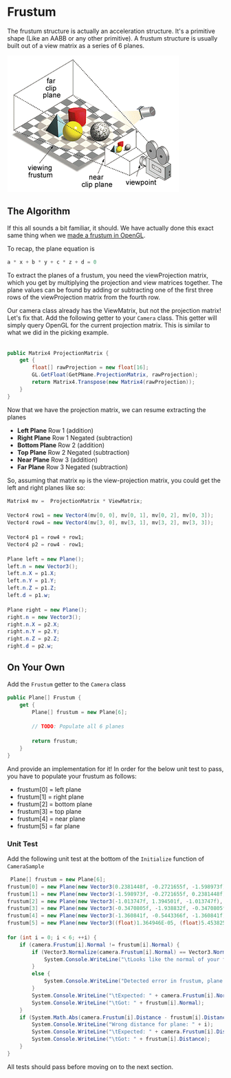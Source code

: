 # Frustum

The frustum structure is actually an acceleration structure. It's a primitive shape (Like an AABB or any other primitive). A frustum structure is usually built out of a view matrix as a series of 6 planes.

![_FRUSTUM.GIF](_FRUSTUM.GIF)

## The Algorithm

If this all sounds a bit familiar, it should. We have actually done this exact same thing when we [made a frustum in OpenGL](https://gdbooks.gitbooks.io/legacyopengl/content/Chapter8/frustum.html).

To recap, the plane equation is

```cs
a * x + b * y + c * z + d = 0
```

To extract the planes of a frustum, you need the viewProjection matrix, which you get by multiplying the projection and view matrices together. The plane values can be found by adding or subtracting one of the first three rows of the viewProjection matrix from the fourth row.

Our camera class already has the ViewMatrix, but not the projection matrix! Let's fix that. Add the following getter to your ```Camera``` class. This getter will simply query OpenGL for the current projection matrix. This is similar to what we did in the picking example.

```cs

public Matrix4 ProjectionMatrix {
    get {
        float[] rawProjection = new float[16];
        GL.GetFloat(GetPName.ProjectionMatrix, rawProjection);
        return Matrix4.Transpose(new Matrix4(rawProjection));
    }
}
```
Now that we have the projection matrix, we can resume extracting the planes

* __Left Plane__ Row 1 (addition)
* __Right Plane__ Row 1 Negated (subtraction)
* __Bottom Plane__ Row 2 (addition)
* __Top Plane__ Row 2 Negated (subtraction)
* __Near Plane__ Row 3 (addition)
* __Far Plane__ Row 3 Negated (subtraction)

So, assuming that matrix ```mp``` is the view-projection matrix, you could get the left and right planes like so:

```cs
Matrix4 mv =  ProjectionMatrix * ViewMatrix;

Vector4 row1 = new Vector4(mv[0, 0], mv[0, 1], mv[0, 2], mv[0, 3]);
Vector4 row4 = new Vector4(mv[3, 0], mv[3, 1], mv[3, 2], mv[3, 3]);

Vector4 p1 = row4 + row1;
Vector4 p2 = row4 - row1;

Plane left = new Plane();
left.n = new Vector3();
left.n.X = p1.X;
left.n.Y = p1.Y;
left.n.Z = p1.Z;
left.d = p1.w;

Plane right = new Plane();
right.n = new Vector3();
right.n.X = p2.X;
right.n.Y = p2.Y;
right.n.Z = p2.Z;
right.d = p2.w;
```

## On Your Own

Add the ```Frustum``` getter to the ```Camera``` class

```cs
public Plane[] Frustum {
    get {
        Plane[] frustum = new Plane[6];

        // TODO: Populate all 6 planes

        return frustum;
    }
}
```

And provide an implementation for it! In order for the below unit test to pass, you have to populate your frustum as follows:

* frustum[0] = left plane
* frustum[1] = right plane
* frustum[2] = bottom plane
* frustum[3] = top plane
* frustum[4] = near plane
* frustum[5] = far plane

### Unit Test

Add the following unit test at the bottom of the ```Initialize``` function of ```CameraSample```

```cs
 Plane[] frustum = new Plane[6];
frustum[0] = new Plane(new Vector3(0.2381448f, -0.2721655f, -1.598973f), 73.4847f);
frustum[1] = new Plane(new Vector3(-1.598973f, -0.2721655f, 0.2381448f), 73.4847f);
frustum[2] = new Plane(new Vector3(-1.013747f, 1.394501f, -1.013747f), 73.4847f);
frustum[3] = new Plane(new Vector3(-0.3470805f, -1.938832f, -0.3470805f), 73.4847f);
frustum[4] = new Plane(new Vector3(-1.360841f, -0.5443366f, -1.360841f), 146.9509f);
frustum[5] = new Plane(new Vector3((float)1.364946E-05, (float)5.453825E-06, (float)1.364946E-05), 0.0185318f);

for (int i = 0; i < 6; ++i) {
    if (camera.Frustum[i].Normal != frustum[i].Normal) {
        if (Vector3.Normalize(camera.Frustum[i].Normal) == Vector3.Normalize(frustum[i].Normal)) {
            System.Console.WriteLine("\tLooks like the normal of your frustum plane is NOT NORMALIZED!");
        }
        else {
            System.Console.WriteLine("Detected error in frustum, plane " + i);
        }
        System.Console.WriteLine("\tExpected: " + camera.Frustum[i].Normal);
        System.Console.WriteLine("\tGot: " + frustum[i].Normal);
    }
    if (System.Math.Abs(camera.Frustum[i].Distance - frustum[i].Distance) > 0.0001f) {
        System.Console.WriteLine("Wrong distance for plane: " + i);
        System.Console.WriteLine("\tExpected: " + camera.Frustum[i].Distance);
        System.Console.WriteLine("\tGot: " + frustum[i].Distance);
    }
}
```

All tests should pass before moving on to the next section.